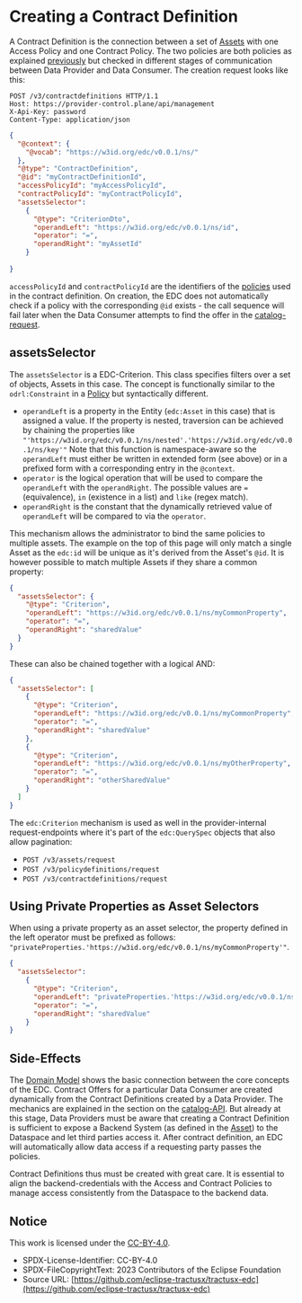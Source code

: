 # Creating a Contract Definition

A Contract Definition is the connection between a set of [Assets](01_assets.md) with one Access Policy and one Contract
Policy. The two policies are both policies as explained [previously](02_policies.md) but checked in different
stages of communication between Data Provider and Data Consumer. The creation request looks like this:

```http request
POST /v3/contractdefinitions HTTP/1.1
Host: https://provider-control.plane/api/management
X-Api-Key: password
Content-Type: application/json
```

```json
{
  "@context": {
    "@vocab": "https://w3id.org/edc/v0.0.1/ns/"
  },
  "@type": "ContractDefinition",
  "@id": "myContractDefinitionId",
  "accessPolicyId": "myAccessPolicyId",
  "contractPolicyId": "myContractPolicyId",
  "assetsSelector": 
    {
      "@type": "CriterionDto",
      "operandLeft": "https://w3id.org/edc/v0.0.1/ns/id",
      "operator": "=",
      "operandRight": "myAssetId"
    }
  
}
```
`accessPolicyId` and `contractPolicyId` are the identifiers of the [policies](02_policies.md) used in the contract
definition. On creation, the EDC does not automatically check if a policy with the corresponding `@id` exists - the call
sequence will fail later when the Data Consumer attempts to find the offer in the [catalog-request](04_catalog.md).

## assetsSelector

The `assetsSelector` is a EDC-Criterion. This class specifies filters over a set of objects, Assets in this case. The
concept is functionally similar to the `odrl:Constraint` in a [Policy](02_policies.md) but syntactically different.
- `operandLeft` is a property in the Entity (`edc:Asset` in this case) that is assigned a value. If the property is nested,
  traversion can be achieved by chaining the properties like `"'https://w3id.org/edc/v0.0.1/ns/nested'.'https://w3id.org/edc/v0.0.1/ns/key'"`
  Note that this function is namespace-aware so the `operandLeft` must either be written in extended form (see above)
  or in a prefixed form with a corresponding entry in the `@context`.
- `operator` is the logical operation that will be used to compare the `operandLeft` with the `operandRight`. The possible
  values are `=` (equivalence), `in` (existence in a list) and `like` (regex match).
- `operandRight` is the constant that the dynamically retrieved value of `operandLeft` will be compared to via the `operator`.

This mechanism allows the administrator to bind the same policies to multiple assets. The example on the top of this page
will only match a single Asset as the `edc:id` will be unique as it's derived from the Asset's `@id`. It is however possible
to match multiple Assets if they share a common property:

```json
{
  "assetsSelector": {
    "@type": "Criterion",
    "operandLeft": "https://w3id.org/edc/v0.0.1/ns/myCommonProperty",
    "operator": "=",
    "operandRight": "sharedValue"
  }
}
```
These can also be chained together with a logical AND:

```json
{
  "assetsSelector": [
    {
      "@type": "Criterion",
      "operandLeft": "https://w3id.org/edc/v0.0.1/ns/myCommonProperty",
      "operator": "=",
      "operandRight": "sharedValue"
    },
    {
      "@type": "Criterion",
      "operandLeft": "https://w3id.org/edc/v0.0.1/ns/myOtherProperty",
      "operator": "=",
      "operandRight": "otherSharedValue"
    }
  ]
}
```

The `edc:Criterion` mechanism is used as well in the provider-internal request-endpoints where it's
part of the `edc:QuerySpec` objects that also allow pagination:

- `POST /v3/assets/request`
- `POST /v3/policydefinitions/request`
- `POST /v3/contractdefinitions/request`

## Using Private Properties as Asset Selectors
When using a private property as an asset selector, the property defined in the left operator must be prefixed as follows: `"privateProperties.'https://w3id.org/edc/v0.0.1/ns/myCommonProperty'"`.  

```json
{
  "assetsSelector":
    {
      "@type": "Criterion",
      "operandLeft": "privateProperties.'https://w3id.org/edc/v0.0.1/ns/myCommonProperty'",
      "operator": "=",
      "operandRight": "sharedValue"
    }
}
```


## Side-Effects

The [Domain Model](../README) shows the basic connection between the core concepts of
the EDC. Contract Offers for a particular Data Consumer are created dynamically from the Contract Definitions created
by a Data Provider. The mechanics are explained in the section on the [catalog-API](04_catalog.md). But already at this
stage, Data Providers must be aware that creating a Contract Definition is sufficient to expose a Backend System
(as defined in the [Asset](01_assets.md)) to the Dataspace and let third parties access it.
After contract definition, an EDC will automatically allow data access if a requesting party passes the policies.

Contract Definitions thus must be created with great care. It is essential to align the backend-credentials with the
Access and Contract Policies to manage access consistently from the Dataspace to the backend data.


## Notice

This work is licensed under the [CC-BY-4.0](https://creativecommons.org/licenses/by/4.0/legalcode).

- SPDX-License-Identifier: CC-BY-4.0
- SPDX-FileCopyrightText: 2023 Contributors of the Eclipse Foundation
- Source URL: [https://github.com/eclipse-tractusx/tractusx-edc](https://github.com/eclipse-tractusx/tractusx-edc)
